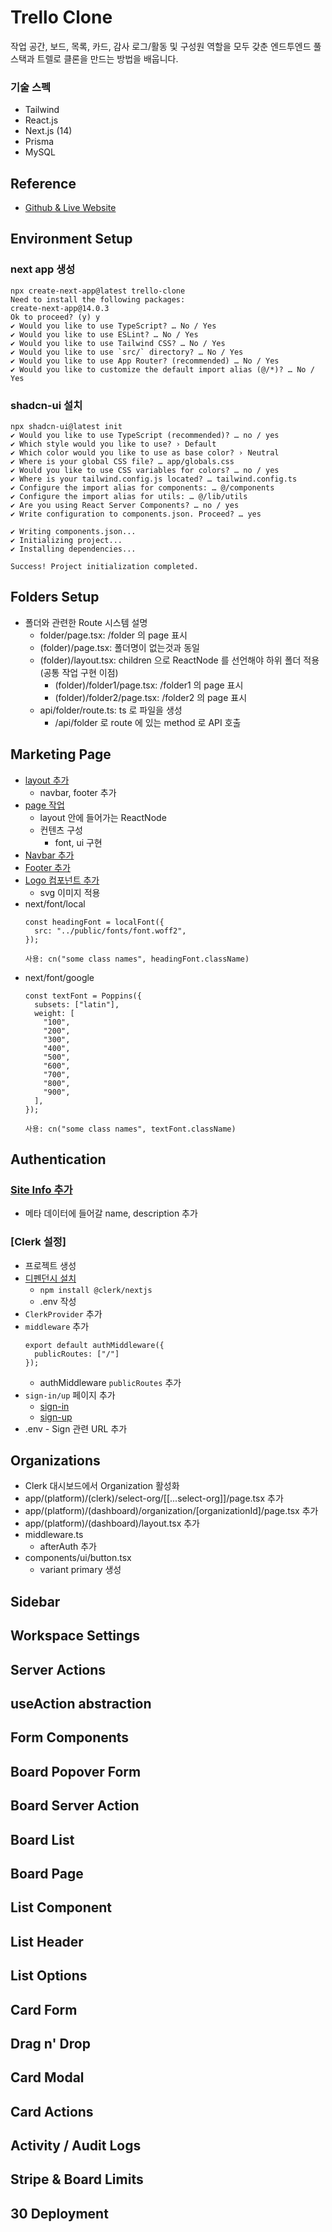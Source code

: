 # Trello Clone
작업 공간, 보드, 목록, 카드, 감사 로그/활동 및 구성원 역할을 모두 갖춘 엔드투엔드 풀스택과 트렐로 클론을 만드는 방법을 배웁니다.

### 기술 스펙
- Tailwind
- React.js
- Next.js (14)
- Prisma
- MySQL

## Reference
- [Github & Live Website](https://www.codewithantonio.com/)

## Environment Setup
### next app 생성
```base
npx create-next-app@latest trello-clone
Need to install the following packages:
create-next-app@14.0.3
Ok to proceed? (y) y
✔ Would you like to use TypeScript? … No / Yes
✔ Would you like to use ESLint? … No / Yes
✔ Would you like to use Tailwind CSS? … No / Yes
✔ Would you like to use `src/` directory? … No / Yes
✔ Would you like to use App Router? (recommended) … No / Yes
✔ Would you like to customize the default import alias (@/*)? … No / Yes
```

### shadcn-ui 설치
```baseh
npx shadcn-ui@latest init
✔ Would you like to use TypeScript (recommended)? … no / yes
✔ Which style would you like to use? › Default
✔ Which color would you like to use as base color? › Neutral
✔ Where is your global CSS file? … app/globals.css
✔ Would you like to use CSS variables for colors? … no / yes
✔ Where is your tailwind.config.js located? … tailwind.config.ts
✔ Configure the import alias for components: … @/components
✔ Configure the import alias for utils: … @/lib/utils
✔ Are you using React Server Components? … no / yes
✔ Write configuration to components.json. Proceed? … yes

✔ Writing components.json...
✔ Initializing project...
✔ Installing dependencies...

Success! Project initialization completed.
```

## Folders Setup
- 폴더와 관련한 Route 시스템 설명
  - folder/page.tsx: /folder 의 page 표시
  - (folder)/page.tsx: 폴더명이 없는것과 동일
  - (folder)/layout.tsx: children 으로 ReactNode 를 선언해야 하위 폴더 적용(공통 작업 구현 이점)
    - (folder)/folder1/page.tsx: /folder1 의 page 표시
    - (folder)/folder2/page.tsx: /folder2 의 page 표시
  - api/folder/route.ts: ts 로 파일을 생성
    - /api/folder 로 route 에 있는 method 로 API 호출
    
## Marketing Page
- [layout 추가](app/(marketing)/layout.tsx)
  - navbar, footer 추가
- [page 작업](app/(marketing)/page.tsx)
  - layout 안에 들어가는 ReactNode
  - 컨텐츠 구성
    - font, ui 구현
- [Navbar 추가](app/(marketing)/_components/navbar.tsx)
- [Footer 추가](app/(marketing)/_components/footer.tsx)
- [Logo 컴포넌트 추가](components/logo.tsx)
  - svg 이미지 적용
- next/font/local
  ```
  const headingFont = localFont({
    src: "../public/fonts/font.woff2",
  });

  사용: cn("some class names", headingFont.className)
  ```
- next/font/google
  ```
  const textFont = Poppins({
    subsets: ["latin"],
    weight: [
      "100",
      "200",
      "300",
      "400",
      "500",
      "600",
      "700",
      "800",
      "900",
    ],
  });

  사용: cn("some class names", textFont.className)
  ```

## Authentication

### [Site Info 추가](config/site.ts)
- 메타 데이터에 들어갈 name, description 추가

### [Clerk 설정]
- 프로젝트 생성
- [디펜던시 설치](https://clerk.com/docs/quickstarts/nextjs?_gl=1*1mt122c*_gcl_au*MTIxNzc3MzQ0OC4xNjkzNDQyMTU1)
  - `npm install @clerk/nextjs`
  - .env 작성
- `ClerkProvider` 추가
- `middleware` 추가
  ```
  export default authMiddleware({
    publicRoutes: ["/"]
  });
  ```
  - authMiddleware `publicRoutes` 추가
- `sign-in/up` 페이지 추가
  - [sign-in](app/(platform)/(clerk)/sign-in/[[...sign-in]]/page.tsx)
  - [sign-up](app/(platform)/(clerk)/sign-up/[[...sign-up]]/page.tsx)
- .env - Sign 관련 URL 추가

## Organizations
- Clerk 대시보드에서 Organization 활성화
- app/(platform)/(clerk)/select-org/[[...select-org]]/page.tsx 추가
- app/(platform)/(dashboard)/organization/[organizationId]/page.tsx 추가
- app/(platform)/(dashboard)/layout.tsx 추가
- middleware.ts
  - afterAuth 추가
- components/ui/button.tsx
  - variant primary 생성

## Sidebar
## Workspace Settings
## Server Actions
## useAction abstraction
## Form Components
## Board Popover Form
## Board Server Action
## Board List
## Board Page
## List Component
## List Header
## List Options
## Card Form
## Drag n' Drop
## Card Modal
## Card Actions
## Activity / Audit Logs
## Stripe & Board Limits
## 30 Deployment
